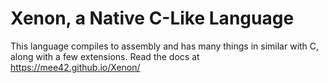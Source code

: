 # Xenon, a Native C-Like Language

This language compiles to assembly and has many things in similar with C,
along with a few extensions. Read the docs at https://mee42.github.io/Xenon/